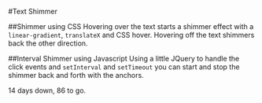 #Text Shimmer

##Shimmer using CSS 
Hovering over the text starts a shimmer effect with a `linear-gradient`, `translateX` and CSS hover. Hovering off the text shimmers back the other direction.

##Interval Shimmer using Javascript
Using a little JQuery to handle the click events and `setInterval` and `setTimeout` you can start and stop the shimmer back and forth with the anchors.


14 days down, 86 to go.